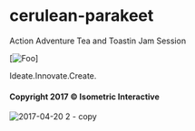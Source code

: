 # cerulean-parakeet
Action Adventure Tea and Toastin Jam Session

[![Foo](http://www.infobarrel.com/media/image/218007_max.jpg)]

Ideate.Innovate.Create.

#### Copyright 2017 &copy; Isometric Interactive
![2017-04-20 2 - copy](https://cloud.githubusercontent.com/assets/22284225/26281489/6557f056-3dad-11e7-9948-0660b3654479.png)
